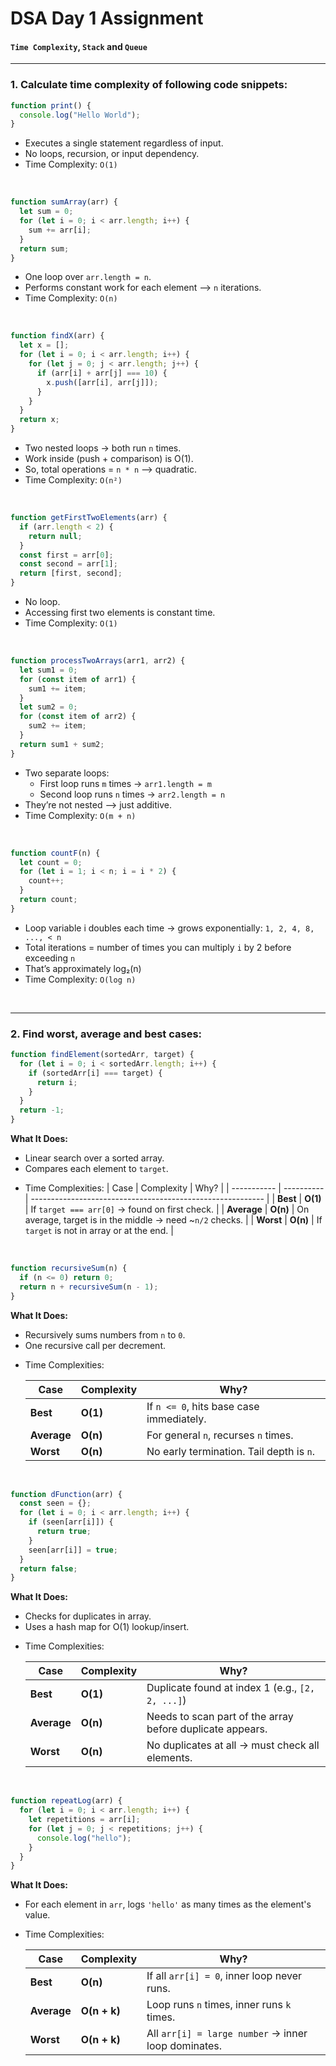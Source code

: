 # DSA Day 1 Assignment

#### `Time Complexity`, `Stack` and `Queue`

---

### 1. Calculate time complexity of following code snippets:

```js
function print() {
  console.log("Hello World");
}
```

- Executes a single statement regardless of input.
- No loops, recursion, or input dependency.
- Time Complexity: `O(1)`

<br>

```js
function sumArray(arr) {
  let sum = 0;
  for (let i = 0; i < arr.length; i++) {
    sum += arr[i];
  }
  return sum;
}
```

- One loop over `arr.length = n`.
- Performs constant work for each element --> `n` iterations.
- Time Complexity: `O(n)`

<br>

```js
function findX(arr) {
  let x = [];
  for (let i = 0; i < arr.length; i++) {
    for (let j = 0; j < arr.length; j++) {
      if (arr[i] + arr[j] === 10) {
        x.push([arr[i], arr[j]]);
      }
    }
  }
  return x;
}
```

- Two nested loops → both run `n` times.
- Work inside (push + comparison) is O(1).
- So, total operations = `n * n` --> quadratic.
- Time Complexity: `O(n²)`

<br>

```js
function getFirstTwoElements(arr) {
  if (arr.length < 2) {
    return null;
  }
  const first = arr[0];
  const second = arr[1];
  return [first, second];
}
```

- No loop.
- Accessing first two elements is constant time.
- Time Complexity: `O(1)`

<br>

```js
function processTwoArrays(arr1, arr2) {
  let sum1 = 0;
  for (const item of arr1) {
    sum1 += item;
  }
  let sum2 = 0;
  for (const item of arr2) {
    sum2 += item;
  }
  return sum1 + sum2;
}
```

- Two separate loops:
  - First loop runs `m` times → `arr1.length = m`
  - Second loop runs `n` times → `arr2.length = n`
- They’re not nested --> just additive.
- Time Complexity: `O(m + n)`

<br>

```js
function countF(n) {
  let count = 0;
  for (let i = 1; i < n; i = i * 2) {
    count++;
  }
  return count;
}
```

- Loop variable i doubles each time → grows exponentially: `1, 2, 4, 8, ..., < n`
- Total iterations = number of times you can multiply `i` by 2 before exceeding `n`
- That’s approximately log₂(n)
- Time Complexity: `O(log n)`

<br>

---

### 2. Find worst, average and best cases:

```js
function findElement(sortedArr, target) {
  for (let i = 0; i < sortedArr.length; i++) {
    if (sortedArr[i] === target) {
      return i;
    }
  }
  return -1;
}
```

**What It Does:**

- Linear search over a sorted array.
- Compares each element to `target`.

* Time Complexities:
  | Case | Complexity | Why? |
  | ----------- | ---------- | ---------------------------------------------------------- |
  | **Best** | **O(1)** | If `target === arr[0]` -> found on first check. |
  | **Average** | **O(n)** | On average, target is in the middle -> need \~`n/2` checks. |
  | **Worst** | **O(n)** | If `target` is not in array or at the end. |

<br>

```js
function recursiveSum(n) {
  if (n <= 0) return 0;
  return n + recursiveSum(n - 1);
}
```

**What It Does:**

- Recursively sums numbers from `n` to `0`.
- One recursive call per decrement.

* Time Complexities:

  | Case        | Complexity | Why?                                     |
  | ----------- | ---------- | ---------------------------------------- |
  | **Best**    | **O(1)**   | If `n <= 0`, hits base case immediately. |
  | **Average** | **O(n)**   | For general `n`, recurses `n` times.     |
  | **Worst**   | **O(n)**   | No early termination. Tail depth is `n`. |

<br>

```js
function dFunction(arr) {
  const seen = {};
  for (let i = 0; i < arr.length; i++) {
    if (seen[arr[i]]) {
      return true;
    }
    seen[arr[i]] = true;
  }
  return false;
}
```

**What It Does:**

- Checks for duplicates in array.
- Uses a hash map for O(1) lookup/insert.

* Time Complexities:

  | Case        | Complexity | Why?                                                      |
  | ----------- | ---------- | --------------------------------------------------------- |
  | **Best**    | **O(1)**   | Duplicate found at index 1 (e.g., `[2, 2, ...]`)          |
  | **Average** | **O(n)**   | Needs to scan part of the array before duplicate appears. |
  | **Worst**   | **O(n)**   | No duplicates at all → must check all elements.           |

  <br>

```js
function repeatLog(arr) {
  for (let i = 0; i < arr.length; i++) {
    let repetitions = arr[i];
    for (let j = 0; j < repetitions; j++) {
      console.log("hello");
    }
  }
}
```

**What It Does:**

- For each element in `arr`, logs `'hello'` as many times as the element's value.

* Time Complexities:

  | Case        | Complexity   | Why?                                                |
  | ----------- | ------------ | --------------------------------------------------- |
  | **Best**    | **O(n)**     | If all `arr[i] = 0`, inner loop never runs.         |
  | **Average** | **O(n + k)** | Loop runs `n` times, inner runs `k` times.          |
  | **Worst**   | **O(n + k)** | All `arr[i] = large number` → inner loop dominates. |
